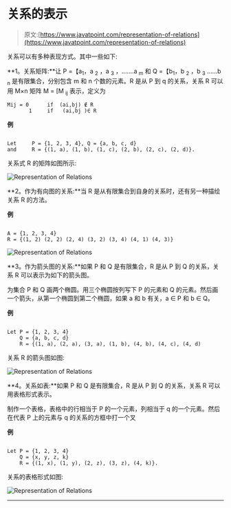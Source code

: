 # 关系的表示

> 原文:[https://www.javatpoint.com/representation-of-relations](https://www.javatpoint.com/representation-of-relations)

关系可以有多种表现方式。其中一些如下:

**1。关系矩阵:**让 P =【a<sub>1</sub>，a <sub>2</sub> ，a <sub>3</sub> ，.......a <sub>m</sub> 和 Q =【b<sub>1</sub>，b <sub>2</sub> ，b <sub>3</sub> ......b <sub>n</sub> 是有限集合，分别包含 m 和 n 个数的元素。R 是从 P 到 q 的关系，关系 R 可以用 M×n 矩阵 M = [M <sub>ij</sub> 表示，定义为

```
Mij = 0      if  (ai,bj) ∉ R
       1     if   (ai,bj )∈ R

```

**例**

```

Let     P = {1, 2, 3, 4}, Q = {a, b, c, d}
and     R = {(1, a), (1, b), (1, c), (2, b), (2, c), (2, d)}.

```

关系式 R 的矩阵如图所示:

![Representation of Relations](../Images/1ee629129bef39b00e73ecd83ac60a95.png)

**2。作为有向图的关系:**当 R 是从有限集合到自身的关系时，还有另一种描绘关系 R 的方法。

**例**

```

A = {1, 2, 3, 4}
R = {(1, 2) (2, 2) (2, 4) (3, 2) (3, 4) (4, 1) (4, 3)}

```

![Representation of Relations](../Images/0d86ad3ae5341619c4c8b56538051f89.png)

**3。作为箭头图的关系:**如果 P 和 Q 是有限集合，R 是从 P 到 Q 的关系，关系 R 可以表示为如下的箭头图。

为集合 P 和 Q 画两个椭圆。用三个椭圆按列写下 P 的元素和 Q 的元素。然后画一个箭头，从第一个椭圆到第二个椭圆，如果 a 和 b 有关，a ∈ P 和 b ∈ Q。

**例**

```

Let P = {1, 2, 3, 4}
    Q = {a, b, c, d}
    R = {(1, a), (2, a), (3, a), (1, b), (4, b), (4, c), (4, d)

```

关系 R 的箭头图如图:

![Representation of Relations](../Images/c18528c987f42eb0f32728c729a733e9.png)

**4。关系如表:**如果 P 和 Q 是有限集合，R 是从 P 到 Q 的关系，关系 R 可以用表格形式表示。

制作一个表格，表格中的行相当于 P 的一个元素，列相当于 q 的一个元素。然后在代表 P 上的元素与 q 的关系的方框中打一个叉

**例**

```

Let P = {1, 2, 3, 4} 
    Q = {x, y, z, k}
    R = {(1, x), (1, y), (2, z), (3, z), (4, k)}.

```

关系的表格形式如图:

![Representation of Relations](../Images/1afa2a4c1ed78af61865d5b099158a3e.png)

* * *